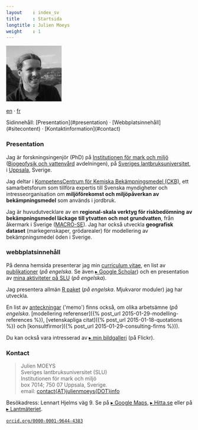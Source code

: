```yaml
---
layout    : index_sv
title     : Startsida
longtitle : Julien Moeys
weight    : 1
---
```


<img src="/assets/img/jmoeys-avatar-small.jpg" alt="Photo of Julien Moeys" class="right"/>
<p class="lang"><a href="/" class="en">en</a> &middot; <a href="/fr/" class="fr">fr</a></p>
Sidinnehåll: [Presentation](#presentation) &middot; 
[Webbplatsinnehåll](#sitecontent) &middot; 
[Kontaktinformation](#contact)



### Presentation   <a id="presentation"></a>

Jag är forskningsingenjör (PhD) på [Institutionen för mark och miljö][sluMark] 
([Biogeofysik och vattenvård][BGFVV] avdelningen), på 
[Sveriges lantbruksuniversitet][SLU], i [Uppsala][], Sverige.

Jag deltar i [KompetensCentrum för Kemiska Bekämpningsmedel (CKB)][CKB], 
ett samarbetsforum som tillföra expertis till Svenska myndigheter 
och intresseorganisation om **miljöförekomst och miljöpåverkan av** 
**bekämpningsmedel** som används i jordbruk.

Jag är huvudutvecklare av en **regional-skala verktyg för riskbedömning** 
**av bekämpningsmedel läckage till ytvatten och mot grundvatten**, 
från åkermark i Sverige ([MACRO-SE][]). Jag har också utveckla 
**geografisk dataset** (markegenskaper, grödarealer) för modellering 
av bekämpningsmedel öden i Sverige.



### webbplatsinnehåll   <a id="sitecontent"></a>

På denna hemsida presenterar jag min [curriculum vitae](/sv/CV/), 
en list av [publikationer](/Publications/) (_på engelska_. 
Se även [&#9656; Google Scholar][jmScholar]) och en presentation av 
[mina aktiviteter på SLU](/Activities/) (_på engelska_).

Jag presentera allmän [R paket](/Software/) (_på engelska_. 
Mjukvaror moduler) jag har utveckla.

<!-- You will (soon) find information on the [software](/Software/) 
I am developing (mostly R packages), and some technical notes in the 
[IT lab book](/ITLabBook/) section (mostly about Ubuntu server 
management). -->

En list av [anteckningar](/Memos/) ('memo') finns också, om olika 
arbetsämne (_på engelska_. 
[modellering referenser]({% post_url 2015-01-29-modelling-references %}), 
[vetenskapliga citat]({% post_url 2015-01-18-quotations %}) och 
[konsultfirmor]({% post_url 2015-01-29-consulting-firms %})).

Du kan också vara intresserad av [&#9656; min bildgalleri][jmFlickr] 
(på Flickr).



### Kontact   <a id="contact"></a>

> Julien MOEYS   
> Sveriges lantbruksuniversitet (SLU)   
> Institutionen för mark och miljö   
> box 7014; 750 07 Uppsala, Sverige.   
> email: <a href="mailto:contact{AT}julienmoeys{DOT}info">contact&#123;AT&#125;julienmoeys&#123;DOT&#125;info</a>   

Besökadress: Lennart Hjelms väg 9. Se på [&#9656; Google Maps][gMapSLU], 
[&#9656; Hitta.se][hMapSLU] eller på [&#9656; Lantmäteriet][sluLM].

<a href="http://orcid.org/0000-0001-9644-4383" class="ORCID"><code>orcid.org/0000-0001-9644-4383</code></a>



<!-- List of links -->
                   
[SLU]:             http://www.slu.se/  "Sveriges lantbruksuniversitet (SLU)" 
[sluMark]:         http://www.slu.se/mark  "Institutionen för mark och miljö (SLU)"
[BGFVV]:           http://www.slu.se/sv/institutioner/mark-miljo/forskning/biogeofysik-och-vattenvard/  "Biogeofysik och vattenvård avdelning (SLU)" 
[Uppsala]:         http://sv.wikipedia.org/wiki/Uppsala  "Uppsala (Wikipedia)"
[CKB]:             http://www.slu.se/ckb "KompetensCentrum för Kemiska Bekämpningsmedel (CKB) (SLU)" 
[CKBRef]:          http://www.slu.se/en/collaborative-centres-and-projects/centre-for-chemical-pesticides-ckb1/about-us/reference-group/  "CKB Referensgrupp (SLU)" 
[MACRO-SE]:        http://www.slu.se/sv/centrumbildningar-och-projekt/kompetenscentrum-for-kemiska-bekampningsmedel/verksamhetsomraden/modeller/macro-se/  "MACRO-SE modell (SLU)" 
[jmFlickr]:        https://www.flickr.com/photos/julienmoeys  "Julien Moeys bildgalleri (@Flickr)" 
[jmScholar]:       http://scholar.google.com/citations?user=cRNn-IMAAAAJ  "Julien Moeys på Google Scholar"  
[gMapSLU]:         https://goo.gl/maps/Jn13M  "Karta över SLU (Google Maps)"
[hMapSLU]:         http://www.hitta.se/kartan?s=e554f834 "Karta över SLU (Hitta.se)"
[sluLM]:           http://kso2.lantmateriet.se/?e=649249&n=6634006&z=12 "Karta över SLU (Lantmateriet.se)"



